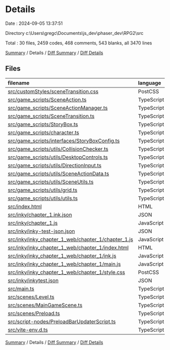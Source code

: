 # Details

Date : 2024-09-05 13:37:51

Directory c:\\Users\\gregc\\Documents\\js_dev\\phaser_dev\\RPG2\\src

Total : 30 files,  2459 codes, 468 comments, 543 blanks, all 3470 lines

[Summary](results.md) / Details / [Diff Summary](diff.md) / [Diff Details](diff-details.md)

## Files
| filename | language | code | comment | blank | total |
| :--- | :--- | ---: | ---: | ---: | ---: |
| [src/customStyles/sceneTransition.css](/src/customStyles/sceneTransition.css) | PostCSS | 29 | 0 | 4 | 33 |
| [src/game_scripts/SceneAction.ts](/src/game_scripts/SceneAction.ts) | TypeScript | 53 | 2 | 7 | 62 |
| [src/game_scripts/SceneActionManager.ts](/src/game_scripts/SceneActionManager.ts) | TypeScript | 271 | 44 | 38 | 353 |
| [src/game_scripts/SceneTransition.ts](/src/game_scripts/SceneTransition.ts) | TypeScript | 32 | 5 | 6 | 43 |
| [src/game_scripts/StoryBox.ts](/src/game_scripts/StoryBox.ts) | TypeScript | 156 | 6 | 25 | 187 |
| [src/game_scripts/character.ts](/src/game_scripts/character.ts) | TypeScript | 313 | 70 | 64 | 447 |
| [src/game_scripts/interfaces/StoryBoxConfig.ts](/src/game_scripts/interfaces/StoryBoxConfig.ts) | TypeScript | 21 | 1 | 2 | 24 |
| [src/game_scripts/utils/CollisionChecker.ts](/src/game_scripts/utils/CollisionChecker.ts) | TypeScript | 49 | 3 | 6 | 58 |
| [src/game_scripts/utils/DesktopControls.ts](/src/game_scripts/utils/DesktopControls.ts) | TypeScript | 257 | 16 | 34 | 307 |
| [src/game_scripts/utils/DirectionInput.ts](/src/game_scripts/utils/DirectionInput.ts) | TypeScript | 29 | 1 | 4 | 34 |
| [src/game_scripts/utils/SceneActionData.ts](/src/game_scripts/utils/SceneActionData.ts) | TypeScript | 0 | 19 | 2 | 21 |
| [src/game_scripts/utils/SceneUtils.ts](/src/game_scripts/utils/SceneUtils.ts) | TypeScript | 45 | 0 | 6 | 51 |
| [src/game_scripts/utils/grid.ts](/src/game_scripts/utils/grid.ts) | TypeScript | 79 | 6 | 19 | 104 |
| [src/game_scripts/utils/utils.ts](/src/game_scripts/utils/utils.ts) | TypeScript | 97 | 14 | 17 | 128 |
| [src/index.html](/src/index.html) | HTML | 17 | 0 | 3 | 20 |
| [src/inky/chapter_1.ink.json](/src/inky/chapter_1.ink.json) | JSON | 1 | 0 | 0 | 1 |
| [src/inky/chapter_1.js](/src/inky/chapter_1.js) | JavaScript | 1 | 0 | 0 | 1 |
| [src/inky/inky-test-json.json](/src/inky/inky-test-json.json) | JSON | 18 | 0 | 0 | 18 |
| [src/inky/inky_chapter_1_web/chapter_1/chapter_1.js](/src/inky/inky_chapter_1_web/chapter_1/chapter_1.js) | JavaScript | 1 | 0 | 0 | 1 |
| [src/inky/inky_chapter_1_web/chapter_1/index.html](/src/inky/inky_chapter_1_web/chapter_1/index.html) | HTML | 29 | 0 | 10 | 39 |
| [src/inky/inky_chapter_1_web/chapter_1/ink.js](/src/inky/inky_chapter_1_web/chapter_1/ink.js) | JavaScript | 1 | 1 | 1 | 3 |
| [src/inky/inky_chapter_1_web/chapter_1/main.js](/src/inky/inky_chapter_1_web/chapter_1/main.js) | JavaScript | 284 | 70 | 86 | 440 |
| [src/inky/inky_chapter_1_web/chapter_1/style.css](/src/inky/inky_chapter_1_web/chapter_1/style.css) | PostCSS | 235 | 25 | 47 | 307 |
| [src/inky/inkytest.json](/src/inky/inkytest.json) | JSON | 25 | 0 | 1 | 26 |
| [src/main.ts](/src/main.ts) | TypeScript | 41 | 0 | 6 | 47 |
| [src/scenes/Level.ts](/src/scenes/Level.ts) | TypeScript | 29 | 22 | 26 | 77 |
| [src/scenes/MainGameScene.ts](/src/scenes/MainGameScene.ts) | TypeScript | 290 | 134 | 82 | 506 |
| [src/scenes/Preload.ts](/src/scenes/Preload.ts) | TypeScript | 40 | 17 | 29 | 86 |
| [src/script-nodes/PreloadBarUpdaterScript.ts](/src/script-nodes/PreloadBarUpdaterScript.ts) | TypeScript | 16 | 11 | 17 | 44 |
| [src/vite-env.d.ts](/src/vite-env.d.ts) | TypeScript | 0 | 1 | 1 | 2 |

[Summary](results.md) / Details / [Diff Summary](diff.md) / [Diff Details](diff-details.md)